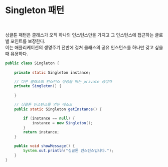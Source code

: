 # Singleton 패턴

<br>

싱글톤 패턴은 클래스가 오직 하나의 인스턴스만을 가지고 그 인스턴스에 접근하는 글로벌 포인트를 보장한다.<br>
이는 애플리케이션의 생명주기 전반에 걸쳐 클래스의 공유 인스턴스를 하나만 갖고 싶을 때 유용하다.
<br>


```java
public class Singleton {
    
    private static Singleton instance;

    // 다른 클래스의 인스턴스 생성을 막는 private 생성자
    private Singleton() {
        
    }

    // 싱클톤 인스턴스를 얻는 메소드
    public static Singleton getInstance() {

        if (instance == null) {
            instance = new Singleton();
        }
        return instance;
    }

    public void showMessage() {
        System.out.println("싱글톤 인스턴스입니다.");
    }
}
```